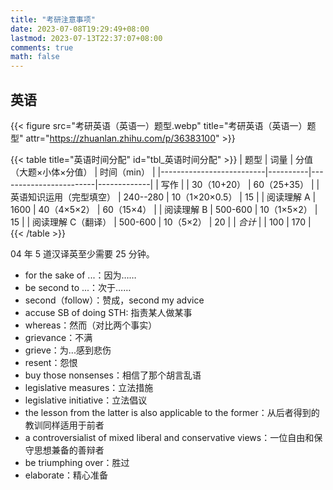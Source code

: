 ```yaml
---
title: "考研注意事项"
date: 2023-07-08T19:29:49+08:00
lastmod: 2023-07-13T22:37:07+08:00
comments: true
math: false
---
```


## 英语

{{< figure src="考研英语（英语一）题型.webp" title="考研英语（英语一）题型" attr="https://zhuanlan.zhihu.com/p/36383100" >}}

{{< table title="英语时间分配" id="tbl_英语时间分配" >}}
| 题型                     | 词量     | 分值（大题×小体×分值） | 时间（min） |
|--------------------------|----------|------------------------|-------------|
| 写作                     |          | 30（10+20）            | 60（25+35） |
| 英语知识运用（完型填空） | 240--280 | 10（1×20×0.5）         | 15          |
| 阅读理解 A               | 1600     | 40（4×5×2）            | 60（15×4）  |
| 阅读理解 B               | 500-600  | 10（1×5×2）            | 15          |
| 阅读理解 C（翻译）       | 500-600  | 10（5×2）              | 20          |
| *合计*                   |          | 100                    | 170         |
{{< /table >}}

04 年 5 道汉译英至少需要 25 分钟。

- for the sake of ...：因为……
- be second to ...：次于……
- second（follow）：赞成，second my advice
- accuse SB of doing STH: 指责某人做某事
- whereas：然而（对比两个事实）
- grievance：不满
- grieve：为...感到悲伤
- resent：怨恨
- buy those nonsenses：相信了那个胡言乱语
- legislative measures：立法措施
- legislative initiative：立法倡议
- the lesson from the latter is also applicable to the former：从后者得到的教训同样适用于前者
- a controversialist of mixed liberal and conservative views：一位自由和保守思想兼备的善辩者
- be triumphing over：胜过
- elaborate：精心准备

